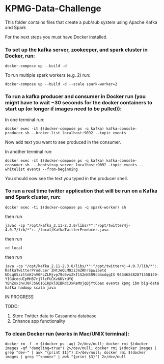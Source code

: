 # KPMG-Data-Challenge

This folder contains files that create a pub/sub system using Apache Kafka and Spark

For the next steps you must have Docker installed.

### To set up the kafka server, zookeeper, and spark cluster in Docker, run:

```docker-compose up --build -d```

To run multiple spark workers (e.g. 2) run:

```docker-compose up --build -d --scale spark-worker=2```

### To run a kafka producer and consumer in Docker run (you might have to wait ~30 seconds for the docker containers to start up (or longer if images need to be pulled)):

In one terminal run:

```docker exec -it $(docker-compose ps -q kafka) kafka-console-producer.sh --broker-list localhost:9092 --topic events```

Now add text you want to see produced in the consumer.

In another terminal run:

```docker exec -it $(docker-compose ps -q kafka) kafka-console-consumer.sh  --bootstrap-server localhost:9092 —topic events --whitelist events --from-beginning```

You should now see the text you typed in the producer shell.

### To run a real time twitter application that will be run on a Kafka and Spark cluster, run:

```docker exec -ti $(docker-compose ps -q spark-worker) sh```

then run

```javac -cp "/opt/kafka_2.11-2.3.0/libs/*":"/opt/twitter4j-4.0.7/lib/*":. /local/KafkaTwitterProducer.java```

then run

```cd local```

then run

```java -cp "/opt/kafka_2.11-2.3.0/libs/*":"/opt/twitter4j-4.0.7/lib/*":. KafkaTwitterProducer ZHtJeQLMOziJmZRhrSpwi5etd UDLqG5zzttnK2nV0FLZLMjvp79c0vxZkf1S2nN5R9cb4xdqqIX 943468482871558149-YIGUcdoUIpMHB7rj7lcFUCKv6KVrUYQ YBnZox3nvJ0FJbG61G1KpklOIBRdCJxReMUjqBjYtCoax events kpmg ibm big-data kafka hadoop scala java```

IN PROGRESS

TODO: 
1. Store Twitter data to Cassandra database
2. Enhance app functionality

### To clean Docker run (works in Mac/UNIX terminal):

```docker rm -f -v $(docker ps -aq) 2>/dev/null; docker rmi $(docker images -qf "dangling=true") 2>/dev/null; docker rmi $(docker images | grep "dev-" | awk "{print $1}") 2>/dev/null; docker rmi $(docker images | grep "^<none>" | awk "{print $3}") 2>/dev/null```
